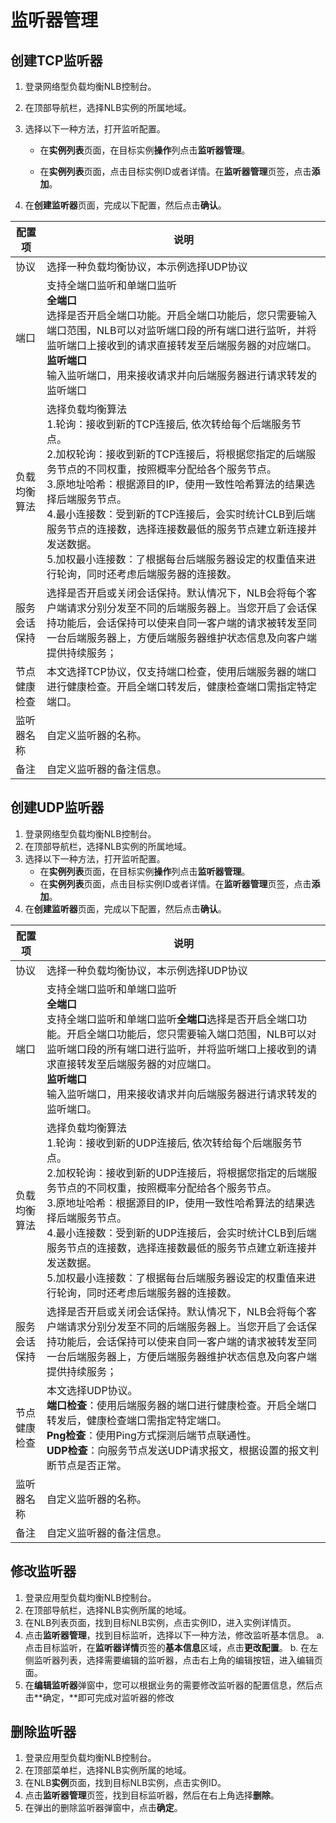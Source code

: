 # 监听器管理

## 创建TCP监听器

1. 登录网络型负载均衡NLB控制台。

2. 在顶部导航栏，选择NLB实例的所属地域。

3. 选择以下一种方法，打开监听配置。

   - 在**实例列表**页面，在目标实例**操作**列点击**监听器管理**。

   - 在**实例列表**页面，点击目标实例ID或者详情。在**监听器管理**页签，点击**添加**。
4. 在**创建监听器**页面，完成以下配置，然后点击**确认**。

| 配置项       | 说明                                                         |
| ------------ | ------------------------------------------------------------ |
| 协议         | 选择一种负载均衡协议，本示例选择UDP协议                      |
| 端口         | 支持全端口监听和单端口监听<br />**全端口**<br />选择是否开启全端口功能。开启全端口功能后，您只需要输入端口范围，NLB可以对监听端口段的所有端口进行监听，并将监听端口上接收到的请求直接转发至后端服务器的对应端口。<br />**监听端口**<br />输入监听端口，用来接收请求并向后端服务器进行请求转发的监听端口 |
| 负载均衡算法 | 选择负载均衡算法<br />1.轮询：接收到新的TCP连接后, 依次转给每个后端服务节点。<br />2.加权轮询：接收到新的TCP连接后，将根据您指定的后端服务节点的不同权重，按照概率分配给各个服务节点。<br />3.原地址哈希：根据源目的IP，使用一致性哈希算法的结果选择后端服务节点。<br />4.最小连接数：受到新的TCP连接后，会实时统计CLB到后端服务节点的连接数，选择连接数最低的服务节点建立新连接并发送数据。<br />5.加权最小连接数：了根据每台后端服务器设定的权重值来进行轮询，同时还考虑后端服务器的连接数。 |
| 服务会话保持 | 选择是否开启或关闭会话保持。默认情况下，NLB会将每个客户端请求分别分发至不同的后端服务器上。当您开启了会话保持功能后，会话保持可以使来自同一客户端的请求被转发至同一台后端服务器上，方便后端服务器维护状态信息及向客户端提供持续服务； |
| 节点健康检查 | 本文选择TCP协议，仅支持端口检查，使用后端服务器的端口进行健康检查。开启全端口转发后，健康检查端口需指定特定端口。 |
| 监听器名称   | 自定义监听器的名称。                                         |
| 备注         | 自定义监听器的备注信息。                                     |

## 创建UDP监听器

1. 登录网络型负载均衡NLB控制台。
2. 在顶部导航栏，选择NLB实例的所属地域。
3. 选择以下一种方法，打开监听配置。
   - 在**实例列表**页面，在目标实例**操作**列点击**监听器管理**。
   - 在**实例列表**页面，点击目标实例ID或者详情。在**监听器管理**页签，点击**添加**。
4. 在**创建监听器**页面，完成以下配置，然后点击**确认**。

| 配置项       | 说明                                                         |
| ------------ | ------------------------------------------------------------ |
| 协议         | 选择一种负载均衡协议，本示例选择UDP协议                      |
| 端口         | 支持全端口监听和单端口监听<br />**全端口**<br />支持全端口监听和单端口监听**全端口**选择是否开启全端口功能。开启全端口功能后，您只需要输入端口范围，NLB可以对监听端口段的所有端口进行监听，并将监听端口上接收到的请求直接转发至后端服务器的对应端口。<br />**监听端口**<br />输入监听端口，用来接收请求并向后端服务器进行请求转发的监听端口。 |
| 负载均衡算法 | 选择负载均衡算法<br />1.轮询：接收到新的UDP连接后, 依次转给每个后端服务节点。<br />2.加权轮询：接收到新的UDP连接后，将根据您指定的后端服务节点的不同权重，按照概率分配给各个服务节点。<br />3.原地址哈希：根据源目的IP，使用一致性哈希算法的结果选择后端服务节点。<br />4.最小连接数：受到新的UDP连接后，会实时统计CLB到后端服务节点的连接数，选择连接数最低的服务节点建立新连接并发送数据。<br />5.加权最小连接数：了根据每台后端服务器设定的权重值来进行轮询，同时还考虑后端服务器的连接数。 |
| 服务会话保持 | 选择是否开启或关闭会话保持。默认情况下，NLB会将每个客户端请求分别分发至不同的后端服务器上。当您开启了会话保持功能后，会话保持可以使来自同一客户端的请求被转发至同一台后端服务器上，方便后端服务器维护状态信息及向客户端提供持续服务； |
| 节点健康检查 | 本文选择UDP协议。<br />**端口检查**：使用后端服务器的端口进行健康检查。开启全端口转发后，健康检查端口需指定特定端口。<br />**Png检查**：使用Ping方式探测后端节点联通性。<br />**UDP检查**：向服务节点发送UDP请求报文，根据设置的报文判断节点是否正常。 |
| 监听器名称   | 自定义监听器的名称。                                         |
| 备注         | 自定义监听器的备注信息。                                     |

## 修改监听器

1. 登录应用型负载均衡NLB控制台。
2. 在顶部导航栏，选择NLB实例所属的地域。
3. 在NLB列表页面，找到目标NLB实例，点击实例ID，进入实例详情页。
4. 点击**监听器管理**，找到目标监听，选择以下一种方法，修改监听基本信息。
   a. 点击目标监听，在**监听器详情**页签的**基本信息**区域，点击**更改配置**。
   b. 在左侧监听器列表，选择需要编辑的监听器，点击右上角的编辑按钮，进入编辑页面。
5. 在**编辑监听器**弹窗中，您可以根据业务的需要修改监听器的配置信息，然后点击**确定，**即可完成对监听器的修改

## 删除监听器

1. 登录应用型负载均衡NLB控制台。
2. 在顶部菜单栏，选择NLB实例所属的地域。
3. 在NLB**实例**页面，找到目标NLB实例，点击实例ID。
4. 点击**监听器管理**页签，找到目标监听器，然后在右上角选择**删除**。
5. 在弹出的删除监听器弹窗中，点击**确定**。
